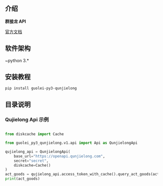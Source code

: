 ## 介绍

**群接龙 API**

[官方文档](https://console-docs.apipost.cn/preview/b4e4577f34cac87a/1b45a97352d07e60/)

## 软件架构

~python 3.*

## 安装教程

```shell
pip install guolei-py3-qunjielong
```

## 目录说明

### Qujielong Api 示例

```python

from diskcache import Cache

from guolei_py3_qunjielong.v1.api import Api as QunjielongApi

qujielong_api = QunjielongApi(
    base_url="https://openapi.qunjielong.com",
    secret="secret",
    diskcache=Cache()
)
act_goods = qujielong_api.access_token_with_cache().query_act_goods(act_no="")
print(act_goods)
```